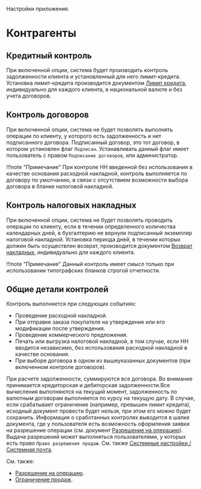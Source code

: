 Настройки приложения.

# Контрагенты

## Кредитный контроль <a name=CreditControl></a>

При включенной опции, система будет производить контроль задолженности клиента и установленный для него лимит-кредита. Установка лимит-кредита производится документом [Лимит кредита](/d/CreditLimit), индивидуально для каждого клиента, в национальной валюте и без учета договоров.

## Контроль договоров

При включенной опции, система не будет позволять выполнять операции по клиенту, у которого есть задолженность и нет подписанного договора. Подписанный договор, это тот договор, в котором установлен флаг `Подписан`. Устанавливать данный флаг имеет пользователь с правом `Подписание договоров`, или администратор.

!!!note "Примечание"
	При контроле НН введенной без использования в качестве основания расходной накладной, контроль выполняется по договору по умолчанию, в связи с отсутствием возможности выбора договора в бланке налоговой накладной.

## Контроль налоговых накладных <a name=TaxInvoiceControl></a>

При включенной опции, система не будет позволять проводить операции по клиенту, если в течении определенного количества календарных дней, в бухгалтерию не вернули подписанный экземпляр налоговой накладной. Установка периода дней, в течении которых должен быть осуществлен возврат, производится документом [Возврат накладных](/d/InvoicesReturn), индивидуально для каждого клиента.

!!!note "Примечание"
	Данный контроль имеет смысл только при использовании типографских бланков строгой отчетности.

## Общие детали контролей <a name=ControlDetails></a>

Контроль выполняется при следующих событиях:

- Проведение расходной накладной.
- При отправке заказа покупателя на утверждение или его модификации после утверждения.
- Проведение коммерческого предложения.
- Печать или выгрузка налоговой накладной, в том случае, если НН вводится независимо, без использования расходной накладной в качестве основания.
- При выборе договора в одном из вышеуказанных документов (при включенном контроле договоров).

При расчете задолженности, суммируются все договора. Во внимание принимается кредиторская и дебиторская задолженности.Все вычисления выполняются на текущий момент, задолженность по валютным договорам выполняется по курсу на текущую дату. В случае, если срабатывает ограничение (например, превышен лимит кредита), исходный документ провести будет нельзя, при этом его можно будет сохранить. Информация о сработанных контролях выводится в шапке документа, где у пользователя есть возможность оформления заявки на разрешение операции (см. документ [Разрешение на операцию](/d/SalesPermission)). Выдача разрешений может выполняться пользователями, у которых есть право `Право разрешения продаж`. См. также [Системные настройки / Системная почта](/cf/System#mail).

См. также:

- [Разрешение на операцию](/d/SalesPermission).
- [Ограничение продаж](/d/SalesRestriction).